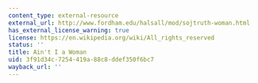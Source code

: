 ```yaml
---
content_type: external-resource
external_url: http://www.fordham.edu/halsall/mod/sojtruth-woman.html
has_external_license_warning: true
license: https://en.wikipedia.org/wiki/All_rights_reserved
status: ''
title: Ain't I a Woman
uid: 3f91d34c-7254-419a-88c8-ddef350f6bc7
wayback_url: ''
---
```

